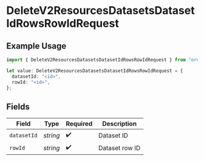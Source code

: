 # DeleteV2ResourcesDatasetsDatasetIdRowsRowIdRequest

## Example Usage

```typescript
import { DeleteV2ResourcesDatasetsDatasetIdRowsRowIdRequest } from "orq-node-client/models/operations";

let value: DeleteV2ResourcesDatasetsDatasetIdRowsRowIdRequest = {
  datasetId: "<id>",
  rowId: "<id>",
};
```

## Fields

| Field              | Type               | Required           | Description        |
| ------------------ | ------------------ | ------------------ | ------------------ |
| `datasetId`        | *string*           | :heavy_check_mark: | Dataset ID         |
| `rowId`            | *string*           | :heavy_check_mark: | Dataset row ID     |